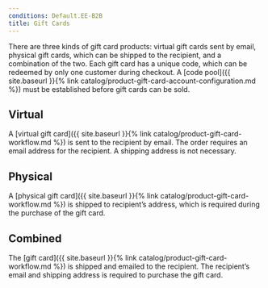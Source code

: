 ```yaml
---
conditions: Default.EE-B2B
title: Gift Cards
---
```


There are three kinds of gift card products: virtual gift cards sent by email, physical gift cards, which can be shipped to the recipient, and a combination of the two. Each gift card has a unique code, which can be redeemed by only one customer during checkout. A [code pool]({{ site.baseurl }}{% link catalog/product-gift-card-account-configuration.md %}) must be established before gift cards can be sold.

## Virtual
A [virtual gift card]({{ site.baseurl }}{% link catalog/product-gift-card-workflow.md %}) is sent to the recipient by email. The order requires an email address for the recipient. A shipping address is not necessary.

## Physical
A [physical gift card]({{ site.baseurl }}{% link catalog/product-gift-card-workflow.md %}) is shipped to recipient’s address, which is required during the purchase of the gift card.

## Combined
The [gift card]({{ site.baseurl }}{% link catalog/product-gift-card-workflow.md %}) is shipped and emailed to the recipient. The recipient’s email and shipping address is required to purchase the gift card.
